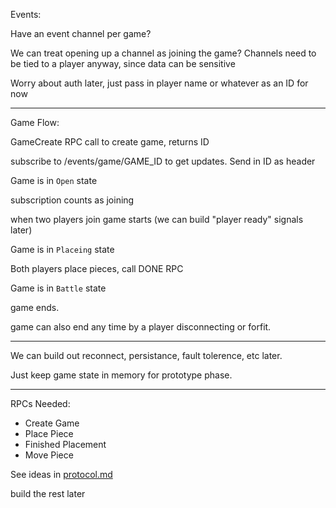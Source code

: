 Events:

Have an event channel per game?

We can treat opening up a channel as joining the game? 
Channels need to be tied to a player anyway, since data can be sensitive

Worry about auth later, just pass in player name or whatever as an ID for now

------

Game Flow:

GameCreate RPC call to create game, returns ID

subscribe to /events/game/GAME_ID to get updates. Send in ID as header

Game is in `Open` state

subscription counts as joining

when two players join game starts (we can build "player ready" signals later)

Game is in `Placeing` state

Both players place pieces, call DONE RPC

Game is in `Battle` state

game ends.

game can also end any time by a player disconnecting or forfit.

------

We can build out reconnect, persistance, fault tolerence, etc later.

Just keep game state in memory for prototype phase.

------

RPCs Needed:

* Create Game
* Place Piece
* Finished Placement
* Move Piece

See ideas in [protocol.md](/protocol.md)

build the rest later
